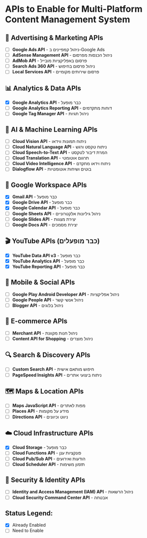 # APIs to Enable for Multi-Platform Content Management System

## 🎯 Advertising & Marketing APIs
- [ ] **Google Ads API** - ניהול קמפיינים ב-Google Ads
- [ ] **AdSense Management API** - ניהול הכנסות מפרסום
- [ ] **AdMob API** - פרסום באפליקציות מובייל
- [ ] **Search Ads 360 API** - ניהול פרסום בחיפוש
- [ ] **Local Services API** - פרסום שירותים מקומיים

## 📊 Analytics & Data APIs
- [x] **Google Analytics API** - כבר מופעל
- [ ] **Google Analytics Reporting API** - דוחות מתקדמים
- [ ] **Google Tag Manager API** - ניהול תגיות

## 🤖 AI & Machine Learning APIs
- [ ] **Cloud Vision API** - ניתוח תמונות ווידאו
- [ ] **Cloud Natural Language API** - ניתוח טקסט ורגש
- [ ] **Cloud Speech-to-Text API** - המרת דיבור לטקסט
- [ ] **Cloud Translation API** - תרגום אוטומטי
- [ ] **Cloud Video Intelligence API** - ניתוח וידאו מתקדם
- [ ] **Dialogflow API** - בוטים ושיחות אוטומטיות

## 📧 Google Workspace APIs
- [x] **Gmail API** - כבר מופעל
- [x] **Google Drive API** - כבר מופעל
- [x] **Google Calendar API** - כבר מופעל
- [ ] **Google Sheets API** - ניהול גיליונות אלקטרוניים
- [ ] **Google Slides API** - יצירת מצגות
- [ ] **Google Docs API** - יצירת מסמכים

## 🎬 YouTube APIs (כבר מופעלים)
- [x] **YouTube Data API v3** - כבר מופעל
- [x] **YouTube Analytics API** - כבר מופעל
- [x] **YouTube Reporting API** - כבר מופעל

## 📱 Mobile & Social APIs
- [ ] **Google Play Android Developer API** - ניהול אפליקציות
- [ ] **Google People API** - ניהול אנשי קשר
- [ ] **Blogger API** - ניהול בלוגים

## 🛒 E-commerce APIs
- [ ] **Merchant API** - ניהול חנות מקוונת
- [ ] **Content API for Shopping** - ניהול מוצרים

## 🔍 Search & Discovery APIs
- [ ] **Custom Search API** - חיפוש מותאם אישית
- [ ] **PageSpeed Insights API** - ניתוח ביצועי אתרים

## 🗺️ Maps & Location APIs
- [ ] **Maps JavaScript API** - מפות לאתרים
- [ ] **Places API** - מידע על מקומות
- [ ] **Directions API** - ניווט וכיוונים

## ☁️ Cloud Infrastructure APIs
- [x] **Cloud Storage** - כבר מופעל
- [ ] **Cloud Functions API** - פונקציות ענן
- [ ] **Cloud Pub/Sub API** - הודעות ואירועים
- [ ] **Cloud Scheduler API** - תזמון משימות

## 🔐 Security & Identity APIs
- [ ] **Identity and Access Management (IAM) API** - ניהול הרשאות
- [ ] **Cloud Security Command Center API** - אבטחה

## Status Legend:
- [x] Already Enabled
- [ ] Need to Enable
